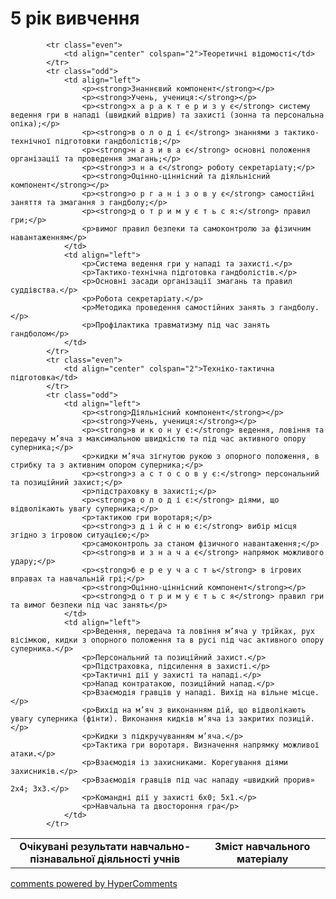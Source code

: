 <div id="hypercomments_widget" class="js-hypercomments-widget invisible"></div>

5 рік вивчення
=============================

<table>
  <body>
    <tr>
<td align="center" width="60%"><strong>Очікувані результати навчально-пізнавальної діяльності учнів</strong></td>
<td align="center" width="40%"><strong>Зміст навчального матеріалу</strong></td>
    </tr>

            <tr class="even">
                <td align="center" colspan="2">Теоретичні відомості</td>
            </tr>
            <tr class="odd">
                <td align="left">
                    <p><strong>Знаннєвий компонент</strong></p>
                    <p><strong>Учень, учениця:</strong></p>
                    <p><strong>х а р а к т е р и з у є</strong> систему ведення гри в нападі (швидкий відрив) та захисті (зонна та персональна опіка);</p>
                    <p><strong>в о л о д і є</strong> знаннями з тактико-технічної підготовки гандболістів;</p>
                    <p><strong>н а з и в а є</strong> основні положення організації та проведення змагань;</p>
                    <p><strong>з н а є</strong> роботу секретаріату;</p>
                    <p><strong>Оцінно-ціннісний та діяльнісний компонент</strong></p>
                    <p><strong>о р г а н і з о в у є</strong> самостійні заняття та змагання з гандболу;</p>
                    <p><strong>д о т р и м у є т ь с я:</strong> правил гри;</p>
                    <p>вимог правил безпеки та самоконтролю за фізичним навантаженням</p>
                </td>
                <td align="left">
                    <p>Система ведення гри у нападі та захисті.</p>
                    <p>Тактико-технічна підготовка гандболістів.</p>
                    <p>Основні засади організації змагань та правил суддівства.</p>
                    <p>Робота секретаріату.</p>
                    <p>Методика проведення самостійних занять з гандболу.</p>
                    <p>Профілактика травматизму під час занять гандболом</p>
                </td>
            </tr>
            <tr class="even">
                <td align="center" colspan="2">Техніко-тактична підготовка</td>
            </tr>
            <tr class="odd">
                <td align="left">
                    <p><strong>Діяльнісний компонент</strong></p>
                    <p><strong>Учень, учениця:</strong></p>
                    <p><strong>в и к о н у є:</strong> ведення, ловіння та передачу м’яча з максимальною швидкістю та під час активного опору суперника;</p>
                    <p>кидки м’яча зігнутою рукою з опорного положення, в стрибку та з активним опором суперника;</p>
                    <p><strong>з а с т о с о в у є:</strong> персональний та позиційний захист;</p>
                    <p>підстраховку в захисті;</p>
                    <p><strong>в о л о д і є:</strong> діями, що відволікають увагу суперника;</p>
                    <p>тактикою гри воротаря;</p>
                    <p><strong>з д і й с н ю є:</strong> вибір місця згідно з ігровою ситуацією;</p>
                    <p>самоконтроль за станом фізичного навантаження;</p>
                    <p><strong>в и з н а ч а є</strong> напрямок можливого удару;</p>
                    <p><strong>б е р е у ч а с т ь</strong> в ігрових вправах та навчальній грі;</p>
                    <p><strong>Оцінно-ціннісний компонент</strong></p>
                    <p><strong>д о т р и м у є т ь с я</strong> правил гри та вимог безпеки під час занять</p>
                </td>
                <td align="left">
                    <p>Ведення, передача та ловіння м’яча у трійках, рух вісімкою, кидки з опорного положення та в русі під час активного опору суперника.</p>
                    <p>Персональний та позиційний захист.</p>
                    <p>Підстраховка, підсилення в захисті.</p>
                    <p>Тактичні дії у захисті та нападі.</p>
                    <p>Напад контратакою, позиційний напад.</p>
                    <p>Взаємодія гравців у нападі. Вихід на вільне місце.</p>
                    <p>Вихід на м’яч з виконанням дій, що відволікають увагу суперника (фінти). Виконання кидків м’яча із закритих позицій.</p>
                    <p>Кидки з підкручуванням м’яча.</p>
                    <p>Тактика гри воротаря. Визначення напрямку можливої атаки.</p>
                    <p>Взаємодія із захисниками. Корегування діями захисників.</p>
                    <p>Взаємодія гравців під час нападу «швидкий прорив» 2x4; 3x3.</p>
                    <p>Командні дії у захисті 6x0; 5x1.</p>
                    <p>Навчальна та двостороння гра</p>
                </td>
            </tr>
  </body>
</table>

<div class="js-hypercomments-container">
    <a href="http://hypercomments.com" class="hc-link" title="comments widget">comments powered by HyperComments</a>
</div>